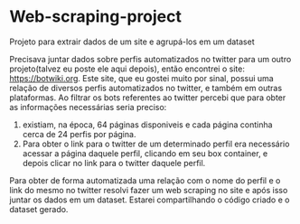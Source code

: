 # Web-scraping-project
Projeto para extrair dados de um site e agrupá-los em um dataset

Precisava juntar dados sobre perfis automatizados no twitter para um outro projeto(talvez eu poste ele aqui depois), então encontrei o site: https://botwiki.org.
Este site, que eu gostei muito por sinal, possui uma relação de diversos perfis automatizados no twitter, e também em outras plataformas. Ao filtrar os bots referentes ao twitter percebi que para obter as informações necessárias seria preciso:
1. existiam, na época, 64 páginas disponiveis e cada página continha cerca de 24 perfis por página.
2. Para obter o link para o twitter de um determinado perfil era necessário acessar a página daquele perfil, clicando em seu box container, e depois clicar no link para o twitter daquele perfil.
<p> Para obter de forma automatizada uma relação com o nome do perfil e o link do mesmo no twitter resolvi fazer um web scraping no site e após isso juntar os dados em um dataset. Estarei compartilhando o código criado e o  dataset gerado. </p>
